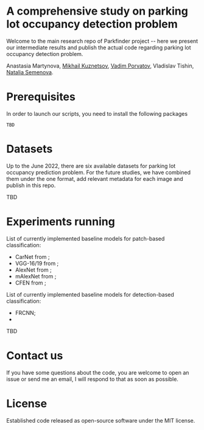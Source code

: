 # A comprehensive study on parking lot occupancy detection problem

Welcome to the main research repo of Parkfinder project -- here we present our intermediate results and publish the actual code regarding parking lot occupancy detection problem. 

Anastasia Martynova, [Mikhail Kuznetsov](https://github.com/mmkuznecov), [Vadim Porvatov](https://www.researchgate.net/profile/Vadim-Porvatov), Vladislav Tishin, [Natalia Semenova](https://www.researchgate.net/profile/Natalia-Semenova-7).

# Prerequisites

In order to launch our scripts, you need to install the following packages
```
TBD
```

# Datasets

Up to the June 2022, there are six available datasets for parking lot occupancy prediction problem. For the future studies, we have combined them under the one format, add relevant metadata for each image and publish in this repo.

TBD 

# Experiments running

List of currently implemented baseline models for patch-based classification:
- CarNet from ;
- VGG-16/19 from ;
- AlexNet from ;
- mAlexNet from ;
- CFEN from ;

List of currently implemented baseline models for detection-based classification:
- FRCNN;
- 

TBD

# Contact us

If you have some questions about the code, you are welcome to open an issue or send me an email, I will respond to that as soon as possible.

# License

Established code released as open-source software under the MIT license.
